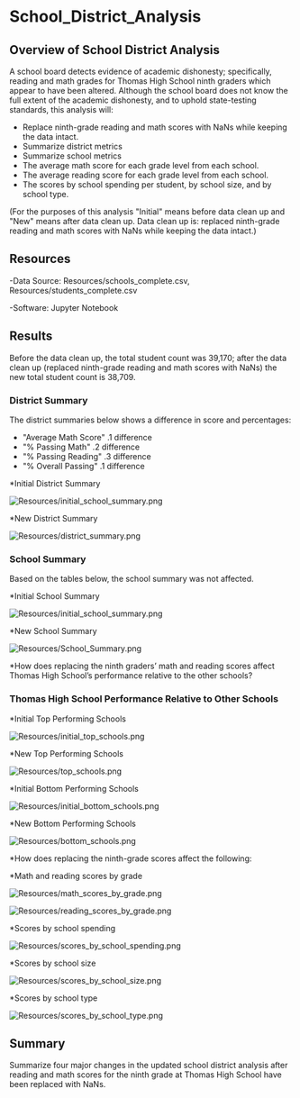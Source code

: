# School_District_Analysis

## Overview of School District Analysis
A school board detects evidence of academic dishonesty; specifically, reading and math grades for Thomas High School ninth graders which appear to have been altered. Although the school board does not know the full extent of the academic dishonesty, and to uphold state-testing standards, this analysis will:

 * Replace ninth-grade reading and math scores with NaNs while keeping the data intact.
 * Summarize district metrics
 * Summarize school metrics
 * The average math score for each grade level from each school.
 * The average reading score for each grade level from each school.
 * The scores by school spending per student, by school size, and by school type.
 
 (For the purposes of this analysis "Initial" means before data clean up and "New" means after data clean up. Data clean up is: replaced ninth-grade reading and math scores with NaNs while keeping the data intact.)


## Resources
-Data Source: Resources/schools_complete.csv, Resources/students_complete.csv

-Software: Jupyter Notebook

## Results 
Before the data clean up, the total student count was 39,170; after the data clean up (replaced ninth-grade reading and math scores with NaNs) the new total student count is 38,709. 

### District Summary 
The district summaries below shows a difference in score and percentages:
 * "Average Math Score" .1 difference 
 * "% Passing Math" .2 difference 
 * "% Passing Reading" .3 difference 
 * "% Overall Passing" .1 difference 
 
*Initial District Summary 

![Resources/initial_school_summary.png](Resources/initial_school_summary.png) 

*New District Summary

![Resources/district_summary.png](Resources/district_summary.png) 


### School Summary 
Based on the tables below, the school summary was not affected.

*Initial School Summary 

![Resources/initial_school_summary.png](Resources/initial_school_summary.png) 

*New School Summary

![Resources/School_Summary.png](Resources/School_Summary.png)

*How does replacing the ninth graders’ math and reading scores affect Thomas High School’s performance relative to the other schools?
### Thomas High School Performance Relative to Other Schools 


*Initial Top Performing Schools

![Resources/initial_top_schools.png](Resources/initial_top_schools.png)

*New Top Performing Schools

![Resources/top_schools.png](Resources/top_schools.png)

*Initial Bottom Performing Schools

![Resources/initial_bottom_schools.png](Resources/initial_bottom_schools.png)

*New Bottom Performing Schools

![Resources/bottom_schools.png](Resources/bottom_schools.png)


*How does replacing the ninth-grade scores affect the following:

  *Math and reading scores by grade
  
  ![Resources/math_scores_by_grade.png](Resources/math_scores_by_grade.png)
  
  ![Resources/reading_scores_by_grade.png](Resources/reading_scores_by_grade.png)
  
  *Scores by school spending
  
  ![Resources/scores_by_school_spending.png](Resources/scores_by_school_spending.png)
  
  *Scores by school size
  
  ![Resources/scores_by_school_size.png](Resources/scores_by_school_size.png)
  
  *Scores by school type
  
  ![Resources/scores_by_school_type.png](Resources/scores_by_school_type.png)
  
## Summary 
Summarize four major changes in the updated school district analysis after reading and math scores for the ninth grade at Thomas High School have been replaced with NaNs.
